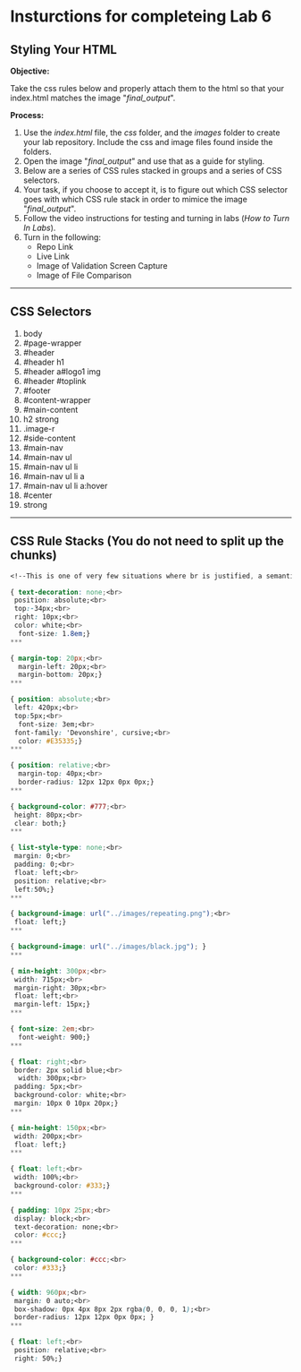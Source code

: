 # Insturctions for completeing Lab 6

## Styling Your HTML

**Objective:**

Take the css rules below and properly attach them to the html so that your index.html matches the image "*final_output*".

**Process:**

1. Use the *index.html* file, the *css* folder, and the *images* folder to create your lab repository. Include the css and image files found inside the folders.
1. Open the image "*final_output*" and use that as a guide for styling.
1. Below are a series of CSS rules stacked in groups and a series of CSS selectors.
1. Your task, if you choose to accept it, is to figure out which CSS selector goes with which CSS rule stack in order to mimice the image "*final_output*".
1. Follow the video instructions for testing and turning in labs (*How to Turn In Labs*).
1. Turn in the following:
    * Repo Link
    * Live Link
    * Image of Validation Screen Capture
    * Image of File Comparison

***

## CSS Selectors

1. body
1. #page-wrapper
1. #header
1. #header h1
1. #header a#logo1 img
1. #header #toplink
1. #footer
1. #content-wrapper
1. #main-content
1. h2 strong
1. .image-r
1. #side-content
1. #main-nav
1. #main-nav ul
1. #main-nav ul li
1. #main-nav ul li a
1. #main-nav ul li a:hover
1. #center
1. strong

***

## CSS Rule Stacks (You do not need to split up the chunks)

``` css
<!--This is one of very few situations where br is justified, a semantic break in the text. REMOVE the br in your final CSS -->

{ text-decoration: none;<br>
 position: absolute;<br>
 top:-34px;<br>
 right: 10px;<br>
 color: white;<br>
  font-size: 1.8em;}
***

{ margin-top: 20px;<br>
  margin-left: 20px;<br>
  margin-bottom: 20px;}
***

{ position: absolute;<br>
 left: 420px;<br>
 top:5px;<br>
  font-size: 3em;<br>
 font-family: 'Devonshire', cursive;<br>
  color: #E35335;}
***

{ position: relative;<br>
  margin-top: 40px;<br>
  border-radius: 12px 12px 0px 0px;}
***

{ background-color: #777;<br>
 height: 80px;<br>
 clear: both;}
***

{ list-style-type: none;<br>
 margin: 0;<br>
 padding: 0;<br>
 float: left;<br>
 position: relative;<br>
 left:50%;}
***

{ background-image: url("../images/repeating.png");<br>
 float: left;}
***

{ background-image: url("../images/black.jpg"); }
***

{ min-height: 300px;<br>
 width: 715px;<br>
 margin-right: 30px;<br>
 float: left;<br>
 margin-left: 15px;}
***

{ font-size: 2em;<br>
  font-weight: 900;}
***

{ float: right;<br>
 border: 2px solid blue;<br>
  width: 300px;<br>
 padding: 5px;<br>
 background-color: white;<br>
 margin: 10px 0 10px 20px;}
***

{ min-height: 150px;<br>
 width: 200px;<br>
 float: left;}
***

{ float: left;<br>
 width: 100%;<br>
 background-color: #333;}
***

{ padding: 10px 25px;<br>
 display: block;<br>
 text-decoration: none;<br>
 color: #ccc;}
***

{ background-color: #ccc;<br>
 color: #333;}
***

{ width: 960px;<br>
 margin: 0 auto;<br>
 box-shadow: 0px 4px 8px 2px rgba(0, 0, 0, 1);<br>
 border-radius: 12px 12px 0px 0px; }
***

{ float: left;<br>
 position: relative;<br>
 right: 50%;}

```
